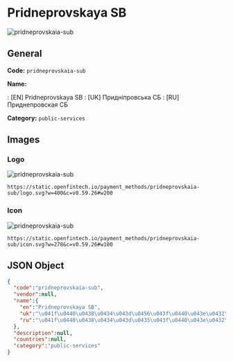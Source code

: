 
# Pridneprovskaya SB 
![pridneprovskaia-sub](https://static.openfintech.io/payment_methods/pridneprovskaia-sub/logo.svg?w=400&c=v0.59.26#w200)  

## General 
**Code:** `pridneprovskaia-sub` 
 
**Name:** 
 
:	[EN] Pridneprovskaya SB 
:	[UK] Придніпровська СБ 
:	[RU] Приднепровская СБ 
 
**Category:** `public-services` 
 

## Images 

### Logo 
![pridneprovskaia-sub](https://static.openfintech.io/payment_methods/pridneprovskaia-sub/logo.svg?w=400&c=v0.59.26#w200)  

```
https://static.openfintech.io/payment_methods/pridneprovskaia-sub/logo.svg?w=400&c=v0.59.26#w200
```  

### Icon 
![pridneprovskaia-sub](https://static.openfintech.io/payment_methods/pridneprovskaia-sub/icon.svg?w=278&c=v0.59.26#w100)  

```
https://static.openfintech.io/payment_methods/pridneprovskaia-sub/icon.svg?w=278&c=v0.59.26#w100
```  

## JSON Object 

```json
{
  "code":"pridneprovskaia-sub",
  "vendor":null,
  "name":{
    "en":"Pridneprovskaya SB",
    "uk":"\u041f\u0440\u0438\u0434\u043d\u0456\u043f\u0440\u043e\u0432\u0441\u044c\u043a\u0430 \u0421\u0411",
    "ru":"\u041f\u0440\u0438\u0434\u043d\u0435\u043f\u0440\u043e\u0432\u0441\u043a\u0430\u044f \u0421\u0411"
  },
  "description":null,
  "countries":null,
  "category":"public-services"
}
```  
